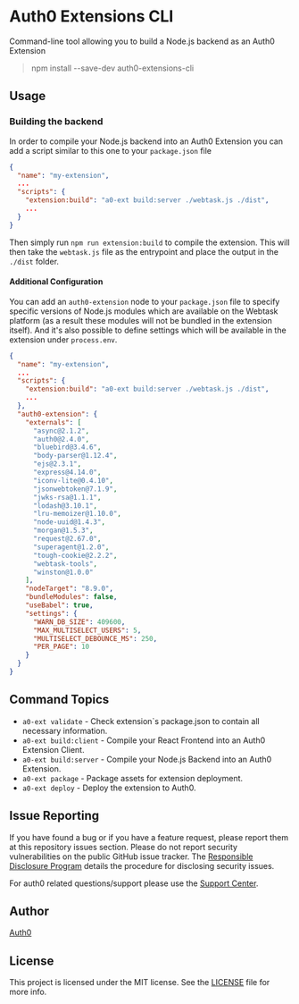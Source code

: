 # Auth0 Extensions CLI

Command-line tool allowing you to build a Node.js backend as an Auth0 Extension

> npm install --save-dev auth0-extensions-cli

## Usage

### Building the backend

In order to compile your Node.js backend into an Auth0 Extension you can add a script similar to this one to your `package.json` file

```json
{
  "name": "my-extension",
  ...
  "scripts": {
    "extension:build": "a0-ext build:server ./webtask.js ./dist",
    ...
  }
}
```

Then simply run `npm run extension:build` to compile the extension. This will then take the `webtask.js` file as the entrypoint and place the output in the `./dist` folder.

#### Additional Configuration

You can add an `auth0-extension` node to your `package.json` file to specify specific versions of Node.js modules which are available on the Webtask platform (as a result these modules will not be bundled in the extension itself). And it's also possible to define settings which will be available in the extension under `process.env`.

```json
{
  "name": "my-extension",
  ...
  "scripts": {
    "extension:build": "a0-ext build:server ./webtask.js ./dist",
    ...
  },
  "auth0-extension": {
    "externals": [
      "async@2.1.2",
      "auth0@2.4.0",
      "bluebird@3.4.6",
      "body-parser@1.12.4",
      "ejs@2.3.1",
      "express@4.14.0",
      "iconv-lite@0.4.10",
      "jsonwebtoken@7.1.9",
      "jwks-rsa@1.1.1",
      "lodash@3.10.1",
      "lru-memoizer@1.10.0",
      "node-uuid@1.4.3",
      "morgan@1.5.3",
      "request@2.67.0",
      "superagent@1.2.0",
      "tough-cookie@2.2.2",
      "webtask-tools",
      "winston@1.0.0"
    ],
    "nodeTarget": "8.9.0",
    "bundleModules": false,
    "useBabel": true,
    "settings": {
      "WARN_DB_SIZE": 409600,
      "MAX_MULTISELECT_USERS": 5,
      "MULTISELECT_DEBOUNCE_MS": 250,
      "PER_PAGE": 10
    }
  }
}
```

## Command Topics

- `a0-ext validate` - Check extension`s package.json to contain all necessary information.
- `a0-ext build:client` - Compile your React Frontend into an Auth0 Extension Client.
- `a0-ext build:server` - Compile your Node.js Backend into an Auth0 Extension.
- `a0-ext package` - Package assets for extension deployment.
- `a0-ext deploy` - Deploy the extension to Auth0.

## Issue Reporting

If you have found a bug or if you have a feature request, please report them at this repository issues section. Please do not report security vulnerabilities on the public GitHub issue tracker. The [Responsible Disclosure Program](https://auth0.com/whitehat) details the procedure for disclosing security issues.

For auth0 related questions/support please use the [Support Center](https://support.auth0.com).

## Author

[Auth0](auth0.com)

## License

This project is licensed under the MIT license. See the [LICENSE](LICENSE) file for more info.
